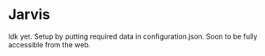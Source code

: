 # Jarvis
Idk yet.
Setup by putting required data in configuration.json. Soon to be fully accessible from the web.
